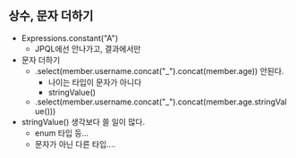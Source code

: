 ## 상수, 문자 더하기
- Expressions.constant("A") 
  - JPQL에선 안나가고, 결과에서만 
- 문자 더하기
  - .select(member.username.concat("_").concat(member.age)) 안된다.
    - 나이는 타입이 문자가 아니다
    - stringValue() 
  - .select(member.username.concat("_").concat(member.age.stringValue()))
- stringValue() 생각보다 쓸 일이 많다.
  - enum 타입 등...
  - 문자가 아닌 다른 타입....